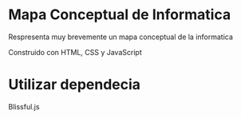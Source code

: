 # Mapa Conceptual de Informatica

Respresenta muy brevemente un mapa conceptual de la informatica

Construido con HTML, CSS y JavaScript
# Utilizar dependecia

Blissful.js
